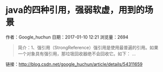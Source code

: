 #  java的四种引用，强弱软虚，用到的场景
作者：Google_huchun
日期：2017-01-10 12:21
浏览量：2694
> 简介：1、强引用（StrongReference）强引用是使用最普遍的引用。如果一个对象具有强引用，那垃圾回收器绝不会回收它。如下：                                     ...

 链接：http://blog.csdn.net/google_huchun/article/details/54311659
